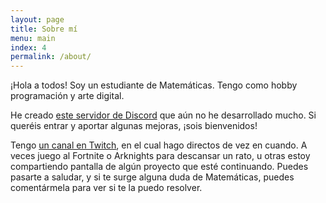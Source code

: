 ```yaml
---
layout: page
title: Sobre mí
menu: main
index: 4
permalink: /about/
---
```


¡Hola a todos! Soy un estudiante de Matemáticas. Tengo como hobby programación y arte digital.

He creado [este servidor de Discord](https://discord.gg/YR48F8w) que aún no he desarrollado mucho. Si queréis entrar y aportar algunas mejoras, ¡sois bienvenidos!

Tengo [un canal en Twitch](https://www.twitch.tv/sksource), en el cual hago directos de vez en cuando. A veces juego al Fortnite o Arknights para descansar un rato, u otras estoy compartiendo pantalla de algún proyecto que esté continuando. Puedes pasarte a saludar, y si te surge alguna duda de Matemáticas, puedes comentármela para ver si te la puedo resolver.
